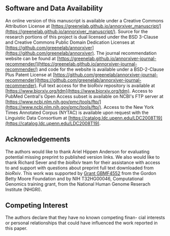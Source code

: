 ## Software and Data Availability

An online version of this manuscript is available under a Creative Commons Attribution License at [https://greenelab.github.io/annorxiver_manuscript/](https://greenelab.github.io/annorxiver_manuscript/). 
Source for the research portions of this project is dual licensed under the BSD 3-Clause and Creative Commons Public Domain Dedication Licenses at [https://github.com/greenelab/annorxiver](https://github.com/greenelab/annorxiver).
The journal recommendation website can be found at [https://greenelab.github.io/annorxiver-journal-recommender/](https://greenelab.github.io/annorxiver-journal-recommender/) and code for the website is available under a BSD-2-Clause Plus Patent License at [https://github.com/greenelab/annorxiver-journal-recommender](https://github.com/greenelab/annorxiver-journal-recommender).
Full text access for the bioRxiv repository is available at [https://www.biorxiv.org/tdm](https://www.biorxiv.org/tdm).
Access to PubMed Central's Open Access subset is available on NCBI's FTP server at [https://www.ncbi.nlm.nih.gov/pmc/tools/ftp/](https://www.ncbi.nlm.nih.gov/pmc/tools/ftp/).
Access to the New York Times Annotated Corpus (NYTAC) is available upon request with the Linguistic Data Consortium at [https://catalog.ldc.upenn.edu/LDC2008T19](https://catalog.ldc.upenn.edu/LDC2008T19).

## Acknowledgements

The authors would like to thank Ariel Hippen Anderson for evaluating potential missing preprint to published version links.
We also would like to thank Richard Sever and the _bioRxiv_ team for their assistance with access to and support with questions about preprint full text downloaded from _bioRxiv_. 
This work was supported by [Grant GBMF4552](https://www.moore.org/grant-detail?grantId=GBMF4552) from the Gordon Betty Moore Foundation and by NIH T32HG00046, Computational Genomics training grant, from the National Human Genome Reserach Institute (NHGRI).

## Competing Interest

The authors declare that they have no known competing finan-
cial interests or personal relationships that could have influenced the work reported in this paper.

